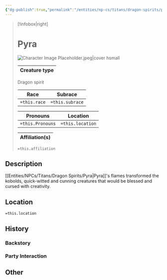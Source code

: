 ```yaml
---
{"dg-publish":true,"permalink":"/entities/np-cs/titans/dragon-spirits/pyra/","tags":["Creature","NPC","Titan","DragonSpirit"]}
---
```


> [!infobox|right]
> # Pyra
> ![Character Image Placeholder.jpeg|cover hsmall](/img/user/Images/Character%20Image%20Placeholder.jpeg)
> 
> Creature type |
> ---|
> Dragon spirit
> 
> Race | Subrace |
> ---|---|
> `=this.race` | `=this.subrace` |
> 
> 
> Pronouns|Location| 
> ---|---|
> `=this.Pronouns`|`=this.location`|
> 
> Affiliation(s)|
> ---|
> `=this.affiliation`




## Description
[[Entities/NPCs/Titans/Dragon Spirits/Pyra\|Pyra]]'s flames transformed the kobolds, quick-witted and cunning creatures that would be blessed and cursed with creativity. 
## Location
`=this.location`
## History

### Backstory

### Party Interaction

## Other

